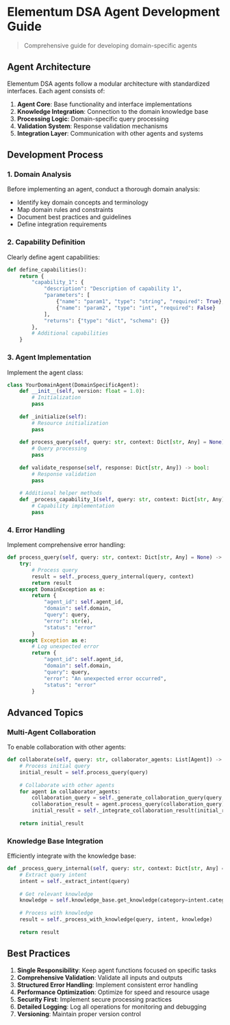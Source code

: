 # Elementum DSA Agent Development Guide

> Comprehensive guide for developing domain-specific agents

## Agent Architecture

Elementum DSA agents follow a modular architecture with standardized interfaces. Each agent consists of:

1. **Agent Core**: Base functionality and interface implementations
2. **Knowledge Integration**: Connection to the domain knowledge base
3. **Processing Logic**: Domain-specific query processing
4. **Validation System**: Response validation mechanisms
5. **Integration Layer**: Communication with other agents and systems

## Development Process

### 1. Domain Analysis

Before implementing an agent, conduct a thorough domain analysis:

- Identify key domain concepts and terminology
- Map domain rules and constraints
- Document best practices and guidelines
- Define integration requirements

### 2. Capability Definition

Clearly define agent capabilities:

```python
def define_capabilities():
    return {
        "capability_1": {
            "description": "Description of capability 1",
            "parameters": [
                {"name": "param1", "type": "string", "required": True},
                {"name": "param2", "type": "int", "required": False}
            ],
            "returns": {"type": "dict", "schema": {}}
        },
        # Additional capabilities
    }
```

### 3. Agent Implementation

Implement the agent class:

```python
class YourDomainAgent(DomainSpecificAgent):
    def __init__(self, version: float = 1.0):
        # Initialization
        pass
    
    def _initialize(self):
        # Resource initialization
        pass
    
    def process_query(self, query: str, context: Dict[str, Any] = None) -> Dict[str, Any]:
        # Query processing
        pass
    
    def validate_response(self, response: Dict[str, Any]) -> bool:
        # Response validation
        pass
    
    # Additional helper methods
    def _process_capability_1(self, query: str, context: Dict[str, Any] = None) -> Dict[str, Any]:
        # Capability implementation
        pass
```

### 4. Error Handling

Implement comprehensive error handling:

```python
def process_query(self, query: str, context: Dict[str, Any] = None) -> Dict[str, Any]:
    try:
        # Process query
        result = self._process_query_internal(query, context)
        return result
    except DomainException as e:
        return {
            "agent_id": self.agent_id,
            "domain": self.domain,
            "query": query,
            "error": str(e),
            "status": "error"
        }
    except Exception as e:
        # Log unexpected error
        return {
            "agent_id": self.agent_id,
            "domain": self.domain,
            "query": query,
            "error": "An unexpected error occurred",
            "status": "error"
        }
```

## Advanced Topics

### Multi-Agent Collaboration

To enable collaboration with other agents:

```python
def collaborate(self, query: str, collaborator_agents: List[Agent]) -> Dict[str, Any]:
    # Process initial query
    initial_result = self.process_query(query)
    
    # Collaborate with other agents
    for agent in collaborator_agents:
        collaboration_query = self._generate_collaboration_query(query, initial_result)
        collaboration_result = agent.process_query(collaboration_query)
        initial_result = self._integrate_collaboration_result(initial_result, collaboration_result)
    
    return initial_result
```

### Knowledge Base Integration

Efficiently integrate with the knowledge base:

```python
def _process_query_internal(self, query: str, context: Dict[str, Any] = None) -> Dict[str, Any]:
    # Extract query intent
    intent = self._extract_intent(query)
    
    # Get relevant knowledge
    knowledge = self.knowledge_base.get_knowledge(category=intent.category)
    
    # Process with knowledge
    result = self._process_with_knowledge(query, intent, knowledge)
    
    return result
```

## Best Practices

1. **Single Responsibility**: Keep agent functions focused on specific tasks
2. **Comprehensive Validation**: Validate all inputs and outputs
3. **Structured Error Handling**: Implement consistent error handling
4. **Performance Optimization**: Optimize for speed and resource usage
5. **Security First**: Implement secure processing practices
6. **Detailed Logging**: Log all operations for monitoring and debugging
7. **Versioning**: Maintain proper version control